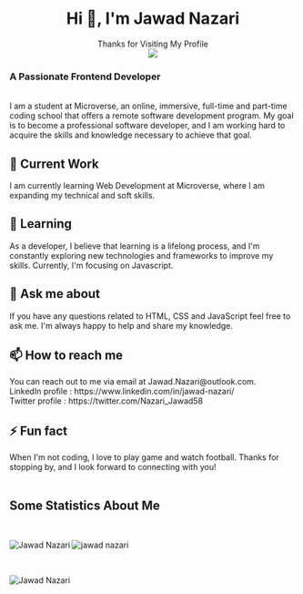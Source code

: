 <h1 align="center">Hi 👋, I'm Jawad Nazari</h1>
<p align="center"> 
  Thanks for Visiting My Profile<br>
  <img src="https://profile-counter.glitch.me/Jawad-Nazari/count.svg" />
</p>
<h3 align="left">A Passionate Frontend Developer</h3>
<br>
I am a student at Microverse, an online, immersive, full-time and part-time coding school that offers a remote software development program. My goal is to become a professional software developer, and I am working hard to acquire the skills and knowledge necessary to achieve that goal.

<h2>🔭 Current Work <br></h2>
I am currently learning Web Development at Microverse, where I am expanding my technical and soft skills.

 
<h2>🌱 Learning <br></h2>
As a developer, I believe that learning is a lifelong process, and I'm constantly exploring new technologies and frameworks to improve my skills. Currently, I'm focusing on Javascript.

 
<h2>💬 Ask me about <br></h2>
If you have any questions related to HTML, CSS and JavaScript feel free to ask me. I'm always happy to help and share my knowledge.
<br>
 
<h2>📫 How to reach me <br></h2>
You can reach out to me via email at Jawad.Nazari@outlook.com.<br>
LinkedIn profile : https://www.linkedin.com/in/jawad-nazari/  <br>
Twitter profile : https://twitter.com/Nazari_Jawad58
<br>
 
<h2>⚡ Fun fact <br></h2>
When I'm not coding, I love to play game and watch football.
Thanks for stopping by, and I look forward to connecting with you!
 
 <br>
 <br>
 <h2> Some Statistics About Me</h2>
<br>
<p><img align="left" src="https://github-readme-stats.vercel.app/api/top-langs?username=Jawad-Nazari&show_icons=true&locale=en&layout=compact" alt="Jawad Nazari" /></p>
<p>&nbsp;<img align="left" src="https://github-readme-stats.vercel.app/api?username=jawad-nazari&show_icons=true&locale=en" alt="jawad nazari" /></p>
<br>
<p><img align="left" src="https://github-readme-streak-stats.herokuapp.com/?user=Jawad-Nazari&" alt="Jawad Nazari" /></p>

